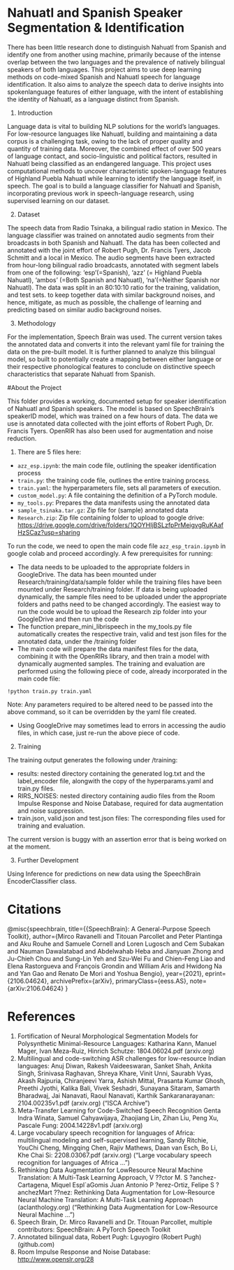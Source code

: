 # Nahuatl and Spanish Speaker Segmentation & Identification

There has been little research done to distinguish Nahuatl from Spanish and identify one from another using machine, primarily because of the intense overlap between the two languages and the prevalence of natively bilingual speakers of both languages. This project aims to use deep
learning methods on code-mixed Spanish
and Nahuatl speech for language identification. It also aims to analyze the
speech data to derive insights into spokenlanguage features of either language, with
the intent of establishing the identity of
Nahuatl, as a language distinct from Spanish.

1. Introduction

Language data is vital to building NLP solutions
for the world’s languages. For low-resource languages like Nahuatl, building and maintaining a
data corpus is a challenging task, owing to the
lack of proper quality and quantity of training
data. Moreover, the combined effect of over 500
years of language contact, and socio-linguistic and
political factors, resulted in Nahuatl being classified as an endangered language. This project
uses computational methods to uncover characteristic spoken-language features of Highland Puebla
Nahuatl while learning to identify the language itself, in speech. The goal is to build a language
classifier for Nahuatl and Spanish, incorporating
previous work in speech-language research, using
supervised learning on our dataset.


2. Dataset

The speech data from Radio Tsinaka, a bilingual radio station in Mexico. The language classifier was trained on annotated audio segments
from their broadcasts in both Spanish and Nahuatl. The data has been collected and annotated
with the joint effort of Robert Pugh, Dr. Francis Tyers, Jacob Schmitt and a local in Mexico. The audio segments have been extracted
from hour-long bilingual radio broadcasts, annotated with segment labels from one of the following: ‘esp’(=Spanish), ‘azz’ (= Highland Puebla
Nahuatl), ‘ambos’ (=Both Spanish and Nahuatl),
‘na’(=Neither Spanish nor Nahuatl). The data was
split in an 80:10:10 ratio for the training, validation, and test sets. to keep together data with
similar background noises, and hence, mitigate,
as much as possible, the challenge of learning
and predicting based on similar audio background
noises.


3. Methodology

For the implementation, Speech Brain was used. The current version takes the annotated data and converts it into the relevant yaml file for training the data on the pre-built model. It is further planned to analyze this bilingual model, so built to potentially create a mapping between either language or their respective
phonological features to conclude on distinctive
speech characteristics that separate Nahuatl from
Spanish. 


#About the Project

This folder provides a working, documented setup for speaker identification of Nahuatl and Spanish speakers. The model is based on SpeechBrain’s speakerID model, which was trained on a few hours of data. The data we use is annotated data collected with the joint efforts of Robert Pugh, Dr. Francis Tyers. OpenRIR has also been used for augmentation and noise reduction.

1. There are 5 files here:

* `azz_esp.ipynb`: the main code file, outlining the speaker identification process
* `train.py`: the training code file, outlines the entire training process.
* `train.yaml`: the hyperparameters file, sets all parameters of execution.
* `custom_model.py`: A file containing the definition of a PyTorch module.
* `my_tools.py`: Prepares the data manifests using the annotated data
* `sample_tsinaka.tar.gz`: Zip file for (sample) annotated data
* `Research.zip`: Zip file containing folder to upload to google drive: https://drive.google.com/drive/folders/1QOYHIjBSLzfpPrMeigvgRuKAafHzSCaz?usp=sharing

To run the code, we need to open the main code file `azz_esp_train.ipynb` in google colab and proceed accordingly. A few prerequisites for running:

* The data needs to be uploaded to the appropriate folders in GoogleDrive. The data has been mounted under Research/training/data/sample folder while the training files have been mounted under Research/training folder. If data is being uploaded dynamically, the sample files need to be uploaded under the appropriate folders and paths need to be changed accordingly. The easiest way to run the code would be to upload the Research zip folder into your GoogleDrive and then run the code
* The function prepare_mini_librispeech in the my_tools.py file automatically creates the respective train, valid and test json files for the annotated data, under the /training folder
* The main code will prepare the data manifest files for the data, combining it with the OpenRIRs library, and then train a model with dynamically augmented samples. The training and evaluation are performed using the following piece of code, already incorporated in the main code file:

```
!python train.py train.yaml
```
Note: Any parameters required to be altered need to be passed into the above command, so it can be overridden by the yaml file created.
* Using GoogleDrive may sometimes lead to errors in accessing the audio files, in which case, just re-run the above piece of code.


2. Training

The training output generates the following under /training:

* results: nested directory containing the generated log.txt and the label_encoder file, alongwith the copy of the hyperparams.yaml and train.py files.
* RIRS_NOISES: nested directory containing audio files from the Room Impulse Response and Noise Database, required for data augmentation and noise suppression.
* train.json, valid.json and test.json files: The corresponding files used for training and evaluation.

The current version is buggy with an assertion error that is being worked on at the moment.

3. Further Development

Using Inference for predictions on new data using the SpeechBrain EncoderClassifier class.


# Citations

@misc{speechbrain,
  title={{SpeechBrain}: A General-Purpose Speech Toolkit},
  author={Mirco Ravanelli and Titouan Parcollet and Peter Plantinga and Aku Rouhe and Samuele Cornell and Loren Lugosch and Cem Subakan and Nauman Dawalatabad and Abdelwahab Heba and Jianyuan Zhong and Ju-Chieh Chou and Sung-Lin Yeh and Szu-Wei Fu and Chien-Feng Liao and Elena Rastorgueva and François Grondin and William Aris and Hwidong Na and Yan Gao and Renato De Mori and Yoshua Bengio},
  year={2021},
  eprint={2106.04624},
  archivePrefix={arXiv},
  primaryClass={eess.AS},
  note={arXiv:2106.04624}
}

# References

1. Fortification of Neural Morphological
Segmentation Models for Polysynthetic
Minimal-Resource Languages: Katharina
Kann, Manuel Mager, Ivan Meza-Ruiz,
Hinrich Schutze: 1804.06024.pdf (arxiv.org)
2. Multilingual and code-switching ASR challenges for low-resource Indian languages:
Anuj Diwan, Rakesh Vaideeswaran, Sanket Shah, Ankita Singh, Srinivasa Raghavan, Shreya Khare, Vinit Unni, Saurabh
Vyas, Akash Rajpuria, Chiranjeevi Yarra,
Ashish Mittal, Prasanta Kumar Ghosh,
Preethi Jyothi, Kalika Bali, Vivek Seshadri,
Sunayana Sitaram, Samarth Bharadwaj, Jai
Nanavati, Raoul Nanavati, Karthik Sankaranarayanan: 2104.00235v1.pdf (arxiv.org)
(“ISCA Archive”)
3. Meta-Transfer Learning for Code-Switched
Speech Recognition Genta Indra Winata,
Samuel Cahyawijaya, Zhaojiang Lin,
Zihan Liu, Peng Xu, Pascale Fung:
2004.14228v1.pdf (arxiv.org)
4. Large vocabulary speech recognition for languages of Africa: multilingual modeling and
self-supervised learning, Sandy Ritchie, YouChi Cheng, Mingqing Chen, Rajiv Mathews, Daan van Esch, Bo Li, Khe Chai Si:
2208.03067.pdf (arxiv.org) (“Large vocabulary speech recognition for languages of
Africa ...”)
5. Rethinking Data Augmentation for LowResource Neural Machine Translation: A
Multi-Task Learning Approach, V ??ctor
M. S ?anchez-Cartagena, Miquel Espl`aGomis Juan Antonio P ?erez-Ortiz, Felipe
S ?anchezMart ??nez: Rethinking Data Augmentation for Low-Resource Neural Machine
Translation: A Multi-Task Learning Approach (aclanthology.org) (“Rethinking Data
Augmentation for Low-Resource Neural
Machine ...”)
6. Speech Brain, Dr. Mirco Ravanelli and
Dr. Titouan Parcollet, multiple contributors:
SpeechBrain: A PyTorch Speech Toolkit
7. Annotated bilingual data, Robert Pugh:
Lguyogiro (Robert Pugh) (github.com)
8. Room Impulse Response and Noise Database: http://www.openslr.org/28
